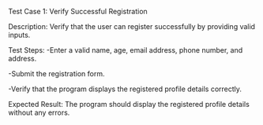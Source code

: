 Test Case 1: Verify Successful Registration

Description: Verify that the user can register successfully by providing valid inputs.

Test Steps:
-Enter a valid name, age, email address, phone number, and address.

-Submit the registration form.

-Verify that the program displays the registered profile details correctly.

Expected Result: The program should display the registered profile details without any errors.
